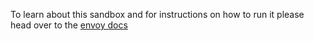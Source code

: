 To learn about this sandbox and for instructions on how to run it please head over
to the [envoy docs](https://www.envoyproxy.io/docs/envoy/latest/start/sandboxes/zipkin)
